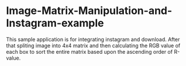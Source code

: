 # Image-Matrix-Manipulation-and-Instagram-example
This sample application is for integrating instagram and download. After that spliting image into 4x4 matrix and then calculating
the RGB value of each box to sort the entire matrix based upon the ascending order of R-value. 



